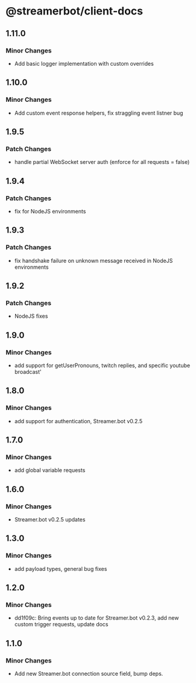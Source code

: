 # @streamerbot/client-docs

## 1.11.0

### Minor Changes

- Add basic logger implementation with custom overrides

## 1.10.0

### Minor Changes

- Add custom event response helpers, fix straggling event listner bug

## 1.9.5

### Patch Changes

- handle partial WebSocket server auth (enforce for all requests = false)

## 1.9.4

### Patch Changes

- fix for NodeJS environments

## 1.9.3

### Patch Changes

- fix handshake failure on unknown message received in NodeJS environments

## 1.9.2

### Patch Changes

- NodeJS fixes

## 1.9.0

### Minor Changes

- add support for getUserPronouns, twitch replies, and specific youtube broadcast'

## 1.8.0

### Minor Changes

- add support for authentication, Streamer.bot v0.2.5

## 1.7.0

### Minor Changes

- add global variable requests

## 1.6.0

### Minor Changes

- Streamer.bot v0.2.5 updates

## 1.3.0

### Minor Changes

- add payload types, general bug fixes

## 1.2.0

### Minor Changes

- dd1f09c: Bring events up to date for Streamer.bot v0.2.3, add new custom trigger requests, update docs

## 1.1.0

### Minor Changes

- Add new Streamer.bot connection source field, bump deps.
